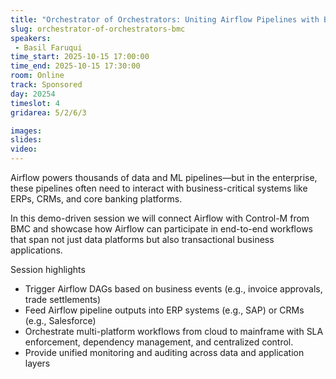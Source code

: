 ```yaml
---
title: "Orchestrator of Orchestrators: Uniting Airflow Pipelines with Business Applications in Production"
slug: orchestrator-of-orchestrators-bmc
speakers:
 - Basil Faruqui
time_start: 2025-10-15 17:00:00
time_end: 2025-10-15 17:30:00
room: Online
track: Sponsored
day: 20254
timeslot: 4
gridarea: 5/2/6/3

images: 
slides:
video:
---
```


Airflow powers thousands of data and ML pipelines—but in the enterprise, these pipelines often need to interact with business-critical systems like ERPs, CRMs, and core banking platforms.

In this demo-driven session we will connect Airflow with Control-M from BMC and showcase how Airflow can participate in end-to-end workflows that span not just data platforms but also transactional business applications.

Session highlights

 * Trigger Airflow DAGs based on business events (e.g., invoice approvals, trade settlements)
 * Feed Airflow pipeline outputs into ERP systems (e.g., SAP) or CRMs (e.g., Salesforce)
 * Orchestrate multi-platform workflows from cloud to mainframe with SLA enforcement, dependency management, and centralized control.
 * Provide unified monitoring and auditing across data and application layers